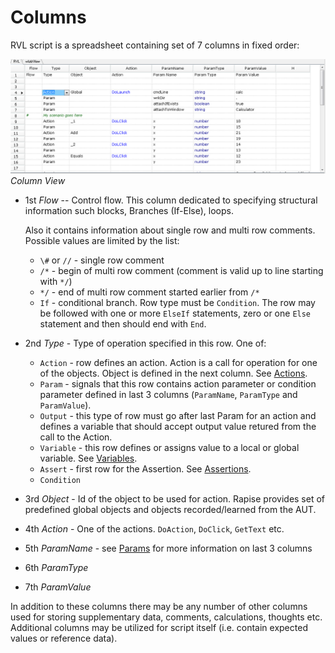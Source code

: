 # Columns

RVL script is a spreadsheet containing set of 7 columns in fixed order:

![Columns](img/Columns.png)
*Column View*


* 1st *Flow* -- Control flow. This column dedicated to specifying structural information such blocks, Branches (If-Else), loops.

    Also it contains information about single row and multi row comments. Possible values are limited by the list:
  *   `\#` or `//` - single row  comment
  * `/*` - begin of multi row comment (comment is valid up to line starting with `*/`)
  * `*/` - end of multi row comment started earlier from `/*`
  * `If` - conditional branch. Row type must be `Condition`. The row may be followed with one or more `ElseIf` statements, zero or one `Else` statement and then should end with `End`.

* 2nd *Type* -  Type of operation specified in this row. One of: 
  * `Action` - row defines an action. Action is a call for operation for one of the objects. Object is defined in the next column. See [Actions](Actions.md).
  * `Param` - signals that this row contains action parameter or condition parameter defined in last 3 columns (`ParamName`, `ParamType` and `ParamValue`).
  * `Output` - this type of row must go after last Param for an action and defines a variable that should accept output value retured from the call to the Action.
  * `Variable` - this row defines or assigns value to a local or global variable. See [Variables](Variables.md).
  * `Assert` - first row for the Assertion. See [Assertions](Assertions.md).
  * `Condition`
* 3rd *Object* - Id of the object to be used for action. Rapise provides set of predefined global objects and objects recorded/learned from the AUT.
* 4th *Action* - One of the actions. `DoAction`, `DoClick`, `GetText` etc.
* 5th *ParamName* - see [Params](Params.md) for more information on last 3 columns
* 6th *ParamType* 
* 7th *ParamValue* 


In addition to these columns there may be any number of other columns used for storing supplementary data, comments, calculations, thoughts etc. Additional columns may be utilized for script itself (i.e. contain expected values or reference data).

